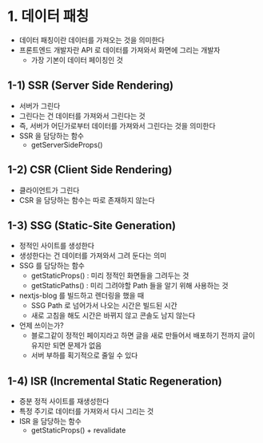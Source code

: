 # 1. 데이터 패칭

- 데이터 패칭이란 데이터를 가져오는 것을 의미한다
- 프론트엔드 개발자란 API 로 데이터를 가져와서 화면에 그리는 개발자
  - 가장 기본이 데이터 페이칭인 것

## 1-1) SSR (Server Side Rendering)

- 서버가 그린다
- 그린다는 건 데이터를 가져와서 그린다는 것
- 즉, 서버가 어딘가로부터 데이터를 가져와서 그린다는 것을 의미한다
- SSR 을 담당하는 함수
  - getServerSideProps()
  
## 1-2) CSR (Client Side Rendering)

- 클라이언트가 그린다
- CSR 을 담당하는 함수는 따로 존재하지 않는다

## 1-3) SSG (Static-Site Generation)

- 정적인 사이트를 생성한다
- 생성한다는 건 데이터를 가져와서 그려 둔다는 의미
- SSG 를 담당하는 함수
  - getStaticProps() : 미리 정적인 화면들을 그려두는 것
  - getStaticPaths() : 미리 그려야할 Path 들을 알기 위해 사용하는 것
- nextjs-blog 를 빌드하고 렌더링을 했을 때
  - SSG Path 로 넘어가서 나오는 시간은 빌드된 시간
  - 새로 고침을 해도 시간은 바뀌지 않고 콘솔도 남지 않는다
- 언제 쓰이는가?
  - 블로그같이 정적인 페이지라고 하면 글을 새로 만들어서 배포하기 전까지 글이 유지만 되면 문제가 없음
  - 서버 부하를 획기적으로 줄일 수 있다

## 1-4) ISR (Incremental Static Regeneration)

- 증분 정적 사이트를 재생성한다
- 특정 주기로 데이터를 가져와서 다시 그리는 것
- ISR 을 담당하는 함수
  - getStaticProps() + revalidate